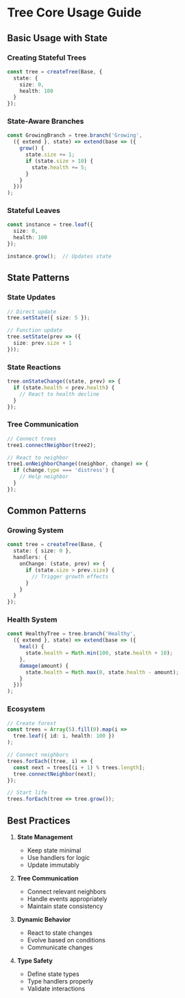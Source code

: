 # Tree Core Usage Guide

## Basic Usage with State

### Creating Stateful Trees
```typescript
const tree = createTree(Base, {
  state: {
    size: 0,
    health: 100
  }
});
```

### State-Aware Branches
```typescript
const GrowingBranch = tree.branch('Growing', 
  ({ extend }, state) => extend(base => ({
    grow() {
      state.size += 1;
      if (state.size > 10) {
        state.health += 5;
      }
    }
  }))
);
```

### Stateful Leaves
```typescript
const instance = tree.leaf({
  size: 0,
  health: 100
});

instance.grow();  // Updates state
```

## State Patterns

### State Updates
```typescript
// Direct update
tree.setState({ size: 5 });

// Function update
tree.setState(prev => ({
  size: prev.size + 1
}));
```

### State Reactions
```typescript
tree.onStateChange((state, prev) => {
  if (state.health < prev.health) {
    // React to health decline
  }
});
```

### Tree Communication
```typescript
// Connect trees
tree1.connectNeighbor(tree2);

// React to neighbor
tree1.onNeighborChange((neighbor, change) => {
  if (change.type === 'distress') {
    // Help neighbor
  }
});
```

## Common Patterns

### Growing System
```typescript
const tree = createTree(Base, {
  state: { size: 0 },
  handlers: {
    onChange: (state, prev) => {
      if (state.size > prev.size) {
        // Trigger growth effects
      }
    }
  }
});
```

### Health System
```typescript
const HealthyTree = tree.branch('Healthy',
  ({ extend }, state) => extend(base => ({
    heal() {
      state.health = Math.min(100, state.health + 10);
    },
    damage(amount) {
      state.health = Math.max(0, state.health - amount);
    }
  }))
);
```

### Ecosystem
```typescript
// Create forest
const trees = Array(5).fill(0).map(i => 
  tree.leaf({ id: i, health: 100 })
);

// Connect neighbors
trees.forEach((tree, i) => {
  const next = trees[(i + 1) % trees.length];
  tree.connectNeighbor(next);
});

// Start life
trees.forEach(tree => tree.grow());
```

## Best Practices

1. **State Management**
   - Keep state minimal
   - Use handlers for logic
   - Update immutably

2. **Tree Communication**
   - Connect relevant neighbors
   - Handle events appropriately
   - Maintain state consistency

3. **Dynamic Behavior**
   - React to state changes
   - Evolve based on conditions
   - Communicate changes

4. **Type Safety**
   - Define state types
   - Type handlers properly
   - Validate interactions